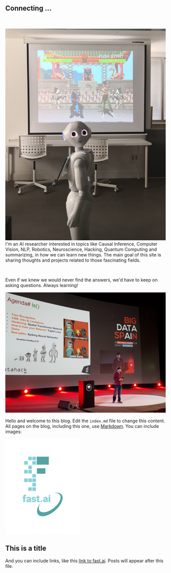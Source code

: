 ## Connecting ...
<br><br>
![Image of Pepper](images/pepper.jpg)
I'm an AI researcher interested in topics like Causal Inference, Computer Vision, NLP, Robotics, Neuroscience, Hacking, Quantum Computing and summarizing, in how we can learn new things. The main goal of this site is sharing thoughts and projects related to those fascinating fields.

​

Even if we knew we would never find the answers, we'd have to keep on asking questions. Always learning!

![Image of Ruben](images/ruben.jpg)

Hello and welcome to this blog. Edit the `index.md` file to change this content. All pages on the blog, including this one, use [Markdown](https://guides.github.com/features/mastering-markdown/). You can include images:

![Image of fast.ai logo](images/logo.png)

## This is a title

And you can include links, like this [link to fast.ai](https://www.fast.ai). Posts will appear after this file. 
